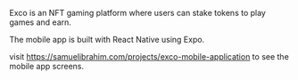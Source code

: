 Exco is an NFT gaming platform where users can stake tokens to play games and earn.

The mobile app is built with React Native using Expo.

visit https://samuelibrahim.com/projects/exco-mobile-application to see the mobile app screens.
